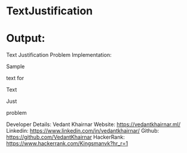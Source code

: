 # TextJustification
# Output:

Text Justification Problem Implementation:

Sample  

text for

Text    

Just    

problem 


Developer Details:
Vedant Khairnar
Website: https://vedantkhairnar.ml/
Linkedin: https://www.linkedin.com/in/vedantkhairnar/
Github: https://github.com/VedantKhairnar
HackerRank: https://www.hackerrank.com/Kingsmanvk?hr_r=1
